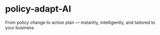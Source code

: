# policy-adapt-AI
From policy change to action plan — instantly, intelligently, and tailored to your business.
